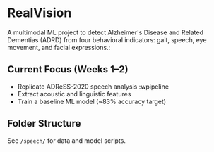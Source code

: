 # RealVision

A multimodal ML project to detect Alzheimer's Disease and Related Dementias (ADRD) 
from four behavioral indicators: gait, speech, eye movement, and facial expressions.:

## Current Focus (Weeks 1–2)
- Replicate ADReSS-2020 speech analysis :wpipeline
- Extract acoustic and linguistic features
- Train a baseline ML model (~83% accuracy target)

## Folder Structure
See `/speech/` for data and model scripts.